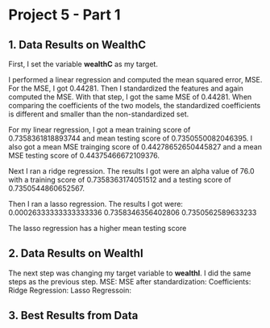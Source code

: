 # Project 5 - Part 1

## 1. Data Results on WealthC
First, I set the variable **wealthC** as my target. 

I performed a linear regression and computed the mean squared error, MSE. For the MSE, I got 0.44281. Then I standardized the features and again computed the MSE. With that step, I got the same MSE of 0.44281. When comparing the coefficients of the two models, the standardized coefficients is different and smaller than the non-standardized set.

For my linear regression, I got a mean training score of 0.7358361818893744 and mean testing score of 0.7350550082046395. I also got a mean MSE trainging score of 0.44278652650445827 and a mean MSE testing score of 0.44375466672109376.  

Next I ran a ridge regression. The results I got were an alpha value of 76.0 with a training score of 0.7358363174051512 and a testing score of 0.7350544860652567. 

Then I ran a lasso regression. The results I got were: 0.00026333333333333336 0.7358346356402806 0.7350562589633233

The lasso regression has a higher mean testing score 

## 2. Data Results on WealthI
The next step was changing my  target variable to **wealthI**. I did the same steps as the previous step. 
MSE:
MSE after standardization:
Coefficients:
Ridge Regression:
Lasso Regressoin:

## 3. Best Results from Data
